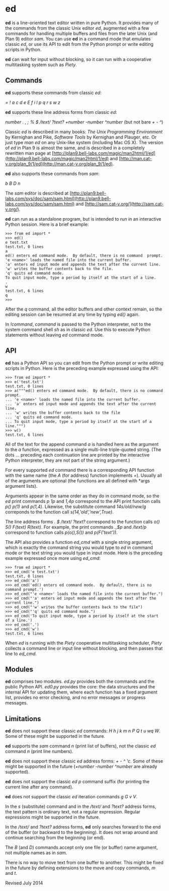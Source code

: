 
ed
==

**ed** is a line-oriented text editor written in pure Python.  It
provides many of the commands from the classic Unix editor *ed*,
augmented with a few commands for handling multiple buffers and files
from the later Unix (and Plan 9) editor *sam*.  You can use **ed** in
a command mode that emulates classic *ed*, or use its API to edit from
the Python prompt or write editing scripts in Python.

**ed** can wait for input without blocking, so it can run with a
cooperative multitasking system such as *Piety*.

## Commands ##

**ed** supports these commands from classic *ed*:

 *= ! a c d e E f i l p q r s w z*

**ed** supports these line address forms from classic *ed*:

 *number . , ; % $ /text/ ?text? +number -number ^number* (but not bare *+ - ^*)

Classic *ed* is described in many books: *The Unix Programming
Environment* by Kernighan and Pike, *Software Tools* by Kernighan and
Plauger, etc.  Or just type *man ed* on any Unix-like system
(including Mac OS X).  The version of *ed* in Plan 9 is almost the
same, and is described in a completely rewritten man page at
[http://plan9.bell-labs.com/magic/man2html/1/ed](http://plan9.bell-labs.com/magic/man2html/1/ed)
and
[http://man.cat-v.org/plan_9/1/ed](http://man.cat-v.org/plan_9/1/ed).

**ed** also supports these commands from *sam*:

 *b B D n*

The *sam* editor is described at
[http://plan9.bell-labs.com/sys/doc/sam/sam.html](http://plan9.bell-labs.com/sys/doc/sam/sam.html)
and [http://sam.cat-v.org/](http://sam.cat-v.org/).

**ed** can run as a standalone program, but is intended to run in an
interactive Python session.  Here is a brief example:

    >>> from ed import *
    >>> ed()
    e test.txt
    test.txt, 0 lines
    a
    ed() enters ed command mode.  By default, there is no command  prompt.
    'e <name>' loads the named file into the current buffer.
    'a' enters ed input mode and appends the text after the current line.
    'w' writes the buffer contents back to the file.
    'q' quits ed command mode.
    To quit input mode, type a period by itself at the start of a line.
    .
    w
    test.txt, 6 lines
    q
    >>>

After the *q* command, all the editor buffers and other context
remain, so the editing session can be resumed at any time by typing
*ed()* again.

In *!command*, *command* is passed to the Python interpreter, not 
to the system command shell *sh* as in classic *ed*.  Use this
to execute Python statements without leaving *ed* command mode.

## API ##

**ed** has a Python API so you can edit from the Python prompt or
write editing scripts in Python.  Here is the preceding example
expressed using the API:

    >>> from ed import *
    >>> e('test.txt')
    test.txt, 0 lines
    >>> a("""ed() enters ed command mode.  By default, there is no command prompt.
    ... 'e <name>' loads the named file into the current buffer.
    ... 'a' enters ed input mode and appends the text after the current line.
    ... 'w' writes the buffer contents back to the file
    ... 'q' quits ed command mode.
    ... To quit input mode, type a period by itself at the start of a line.""")
    >>> w()
    test.txt, 6 lines

All of the text for the append command *a* is handled here as the
argument to the *a* function, expressed as a single multi-line
triple-quoted string.  (The dots ... preceding each continuation line
are printed by the interactive Python interpreter, they are not part
of the string argument.)

For every supported *ed* command there is a corresponding API function
with the same name (the *A* (for address) function implements *=*).
Usually all of the arguments are optional (the functions are all
defined with *args argument lists).

Arguments appear in the same order as they do in command mode, so the
*ed* print commands *p* *1p* and *1,4p* correspond to the API print
function calls *p()* *p(1)* and *p(1,4)*.  Likewise, the
substitute command *14s/old/new/g* correponds to the function call
*s(14,'old','new',True)*. 

The line address forms *. $ /text/ ?text?* correspond to the function
calls *o() S() F(text) R(text)*.  For example, the print commands *.,$p* and
*/text/p* correspond to function calls *p(o(),S())* and *p(F('text'))*.

The API also provides a function *ed_cmd* with a single string argument,
which is exactly the command string you would type to *ed* in command mode or 
the text string you would type in input mode.  Here is the preceding example
expressed once more using *ed_cmd*:

    >>> from ed import *
    >>> ed_cmd('e test.txt')
    test.txt, 0 lines
    >>> ed_cmd('a')
    >>> ed_cmd('ed() enters ed command mode.  By default, there is no command prompt.')
    >>> ed_cmd("'e <name>' loads the named file into the current buffer.")
    >>> ed_cmd("'a' enters ed input mode and appends the text after the current line.")
    >>> ed_cmd("'w' writes the buffer contents back to the file")
    >>> ed_cmd("'q' quits ed command mode.")
    >>> ed_cmd('To quit input mode, type a period by itself at the start of a line.')
    >>> ed_cmd('.')
    >>> ed_cmd('w')
    test.txt, 6 lines

When *ed* is running with the *Piety* cooperative multitasking
scheduler, *Piety* collects a command line or input line without
blocking, and then passes that line to *ed_cmd*.

## Modules ##

**ed** comprises two modules.  *ed.py* provides both the commands and
the public Python API.  *ed0.py* provides the core: the data
structures and the internal API for updating them, where each function has
a fixed argument list, provides no error checking, and no error
messages or progress messages.

## Limitations ##

**ed** does not support these classic *ed* commands: 
*H h j k m n P Q t u wq W*.  Some of these might be supported in the
future.

**ed** supports the *sam* command *n* (print list of buffers),
not the classic *ed* command *n* (print line numbers).

**ed** does not support these classic *ed* address forms: *+ - ^ 'c*.
Some of these might be supported in the future
(*+number -number ^number* are already supported).

**ed** does not support the classic *ed* *p* command suffix (for
printing the current line after any command).

**ed** does not support the classic *ed* iteration commands *g G v V*.

In the *s* (substitute) command and in the */text/* and *?text?*
address forms, the text pattern is ordinary text, not a regular
expression.  Regular expressions might be supported in the future.

In the */text/* and *?text?* address forms, **ed** only searches
forward to the end of the buffer (or backward to the beginning). It
does not wrap around and continue searching from the beginning (or
end).

The *B* (and *D*) commands accept only one file (or buffer) name argument, 
not multiple names as in *sam*.

There is no way to move text from one buffer to another.  This might
be fixed in the future by defining extensions to the move and copy
commands, *m* and *t*.

Revised July 2014
